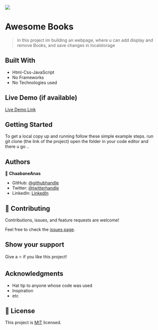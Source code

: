 ![](https://img.shields.io/badge/Microverse-blueviolet)

# Awesome Books
> in this project im building an webpage,
 where u can add display and remove Books,
 and save changes in localstorage 


## Built With

- Html-Css-JavaScript
- No Frameworks
- No Technologies used

## Live Demo (if available)

[Live Demo Link](https://chaabaneanas.github.io/Awesome-books/)


## Getting Started


To get a local copy up and running follow these simple example steps.
run git clone (the link of the project)
open the folder in your code editor and there u go ..



## Authors

👤 **ChaabaneAnas**

- GitHub: [@githubhandle](https://github.com/githubhandle)
- Twitter: [@twitterhandle](https://twitter.com/twitterhandle)
- LinkedIn: [LinkedIn](https://linkedin.com/in/linkedinhandle)


## 🤝 Contributing

Contributions, issues, and feature requests are welcome!

Feel free to check the [issues page](../../issues/).

## Show your support

Give a ⭐️ if you like this project!

## Acknowledgments

- Hat tip to anyone whose code was used
- Inspiration
- etc

## 📝 License

This project is [MIT](./MIT.md) licensed.
